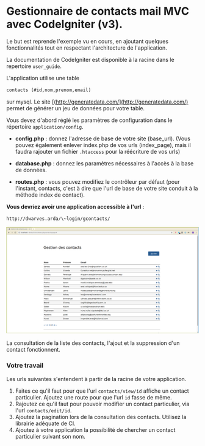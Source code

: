 
# Gestionnaire de contacts mail MVC avec CodeIgniter (v3).


Le but est reprende l'exemple vu en cours, en ajoutant quelques
fonctionnalités tout en respectant l'architecture de l'application.

La documentation de CodeIgniter est disponible à la racine dans le
repertoire `user_guide`.

L'application utilise une table  


 ```sql
 contacts (#id,nom,prenom,email)
 ```

sur mysql. Le site [(http://generatedata.com/](http://generatedata.com/)
permet de générer un jeu de données pour votre table.

Vous devez d'abord réglé les paramètres de configuration dans le
répertoire `application/config`.

-  **config.php** : donnez l'adresse de base de votre site
    (base_url). (Vous pouvez également enlever index.php de vos urls
    (index_page), mais il faudra rajouter un fichier `.htaccess` pour
    la réécriture de vos urls)

-  **database.php** : donnez les paramètres nécessaires à l'accès à la
    base de données.

-  **routes.php** : vous pouvez modifiez le contrôleur par défaut (pour
    l'instant, contacts, c'est à dire que l'url de base de votre site
    conduit à la méthode index de contact).

**Vous devriez avoir une application accessible à l'url** :


```bash
http://dwarves.arda/\~login/gcontacts/
```

![](./img/contacts.png)


La consultation de la liste des contacts, l'ajout et la suppression
d'un contact fonctionnent.


### Votre travail

Les urls suivantes s'entendent à partir de la racine de votre
application.

1.  Faites ce qu'il faut pour que l'url `contacts/view/id` affiche un
    contact particulier.
    Ajoutez une route pour que l'url `id` fasse de même.
2.  Rajoutez ce qu'il faut pour pouvoir modifier un contact
    particulier, via l'url `contacts/edit/id`.
3.  Ajoutez la pagination lors de la consultation des contacts. Utilisez
    la librairie adéquate de CI.
4.  Ajoutez à votre application la possibilité de chercher un contact
    particulier suivant son nom.

